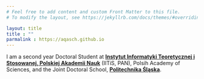 ```yaml
---
# Feel free to add content and custom Front Matter to this file.
# To modify the layout, see https://jekyllrb.com/docs/themes/#overriding-theme-defaults

layout: title
title : ""
parmalink : https://aqasch.github.io
---
```

I am a second year Doctoral Student at [**Instytut Informatyki Teoretycznej i Stosowanej, Polskiej Akademii Nauk**](https://www.iitis.pl/pl) (IITiS, PAN), Polsih Academy of Sciences, and the Joint Doctoral School, [**Politechnika Śląska**](https://www.polsl.pl/en/). 
